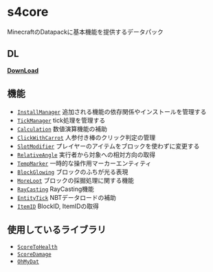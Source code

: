 # s4core

MinecraftのDatapackに基本機能を提供するデータパック

## DL
[__DownLoad__](https://github.com/Kvr0/s4core/releases/latest/download/s4core.zip)

## 機能
- [`InstallManager`](https://github.com/Kvr0/s4core/tree/dev/data/installmanager) 追加される機能の依存関係やインストールを管理する
- [`TickManager`](https://github.com/Kvr0/s4core/tree/dev/data/tickmanager) tick処理を管理する
- [`Calculation`](https://github.com/Kvr0/s4core/tree/dev/data/calculation) 数値演算機能の補助
- [`ClickWithCarrot`](https://github.com/Kvr0/s4core/tree/dev/data/clickwithcarrot) 人参付き棒のクリック判定の管理
- [`SlotModifier`](https://github.com/Kvr0/s4core/tree/dev/data/slotmanager) プレイヤーのアイテムをブロックを使わずに変更する
- [`RelativeAngle`](https://github.com/Kvr0/s4core/tree/dev/data/relativeangle) 実行者から対象への相対方向の取得
- [`TempMarker`](https://github.com/Kvr0/s4core/tree/dev/data/tempmarker) 一時的な操作用マーカーエンティティ
- [`BlockGlowing`](https://github.com/Kvr0/s4core/tree/dev/data/blockglowing) ブロックのふちが光る表現
- [`MoreLoot`](https://github.com/Kvr0/s4core/tree/dev/data/moreloot) ブロックの採掘処理に関する機能
- [`RayCasting`](https://github.com/Kvr0/s4core/tree/dev/data/raycasting) RayCasting機能
- [`EntityTick`](https://github.com/Kvr0/s4core/tree/dev/data/entitytick) NBTデータロードの補助
- [`ItemID`](https://github.com/Kvr0/s4core/tree/dev/data/itemid) BlockID, ItemIDの取得

## 使用しているライブラリ
- [`ScoreToHealth`](https://github.com/Ai-Akaishi/ScoreToHealth)
- [`ScoreDamage`](https://github.com/ChenCMD/MCCMD-ScoreDamage)
- [`OhMyDat`](https://github.com/Ai-Akaishi/OhMyDat)

